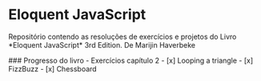 # Eloquent JavaScript
<p>Repositório contendo as resoluções de exercícios e projetos do Livro *Eloquent JavaScript* 3rd Edition. De Marijin Haverbeke </p>
### Progresso do livro
- Exercícios capítulo 2 
	- [x] Looping a triangle
	- [x] FizzBuzz
	- [x] Chessboard


